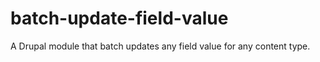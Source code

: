 # batch-update-field-value
A Drupal module that batch updates any field value for any content type. 
